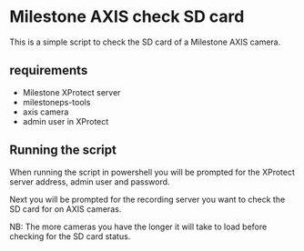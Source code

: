 # Milestone AXIS check SD card
This is a simple script to check the SD card of a Milestone AXIS camera.

## requirements
- Milestone XProtect server
- milestoneps-tools
- axis camera
- admin user in XProtect

## Running the script
When running the script in powershell you will be prompted for the XProtect server address, admin user and password.

Next you will be prompted for the recording server you want to check the SD card for on AXIS cameras.

NB: The more cameras you have the longer it will take to load before checking for the SD card status.


